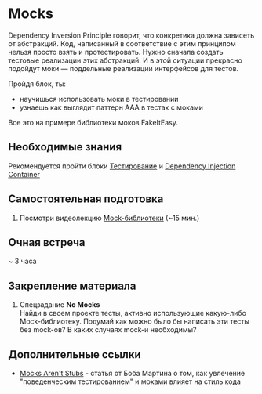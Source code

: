 # Mocks

Dependency Inversion Principle говорит, что конкретика должна зависеть от абстракций.
Код, написанный в соответствие с этим принципом нельзя просто взять и протестировать.
Нужно сначала создать тестовые реализации этих абстракций.
И в этой ситуации прекрасно подойдут моки — поддельные реализации интерфейсов для тестов.

Пройдя блок, ты:

- научишься использовать моки в тестировании
- узнаешь как выглядит паттерн AAA в тестах с моками

Все это на примере библиотеки моков FakeItEasy.


## Необходимые знания

Рекомендуется пройти блоки [Тестирование](https://github.com/kontur-csharper/testing) и [Dependency Injection Container](https://github.com/kontur-csharper/di)


## Самостоятельная подготовка

1. Посмотри видеолекцию [Mock-библиотеки](https://ulearn.me/Course/cs2/Mock_bibliotieki_dbfc7c12-41f2-4205-ad4d-9283f9f5d3f4) (~15 мин.)


## Очная встреча

~ 3 часа


## Закрепление материала

1. Спецзадание __No Mocks__  
Найди в своем проекте тесты, активно использующие какую-либо Mock-библиотеку. Подумай как можно было бы написать эти тесты без mock-ов? В каких случаях mock-и необходимы?


## Дополнительные ссылки

- [Mocks Aren't Stubs](https://martinfowler.com/articles/mocksArentStubs.html) - статья от Боба Мартина о том, как увлечение "поведенческим тестированием" и  моками влияет на стиль кода
